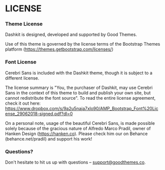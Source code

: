 # LICENSE

### Theme License

Dashkit is designed, developed and supported by Good Themes.

Use of this theme is governed by the license terms of the Bootstrap Themes platform (https://themes.getbootstrap.com/licenses/)

### Font License

Cerebri Sans is included with the Dashkit theme, though it is subject to a different license.

The license summary is "You, the purchaser of Dashkit, may use Cerebri Sans in the context of this theme to build and publish your own site, but cannot redistribute the font source". To read the entire license agreement, check it out here: https://www.dropbox.com/s/9a2u5naja7xlo90/AMP_Bootstrap_Font%20License_29062018-signed.pdf?dl=0

On a personal note, usage of the beautiful Cerebri Sans, is made possible solely because of the gracious nature of Alfredo Marco Pradil, owner of Hanken Design (https://hanken.co). Please check him our on Behance (behance.net/pradil) and support his work!

### Questions?

Don't hesitate to hit us up with questions – support@goodthemes.co.
